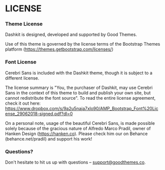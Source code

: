 # LICENSE

### Theme License

Dashkit is designed, developed and supported by Good Themes.

Use of this theme is governed by the license terms of the Bootstrap Themes platform (https://themes.getbootstrap.com/licenses/)

### Font License

Cerebri Sans is included with the Dashkit theme, though it is subject to a different license.

The license summary is "You, the purchaser of Dashkit, may use Cerebri Sans in the context of this theme to build and publish your own site, but cannot redistribute the font source". To read the entire license agreement, check it out here: https://www.dropbox.com/s/9a2u5naja7xlo90/AMP_Bootstrap_Font%20License_29062018-signed.pdf?dl=0

On a personal note, usage of the beautiful Cerebri Sans, is made possible solely because of the gracious nature of Alfredo Marco Pradil, owner of Hanken Design (https://hanken.co). Please check him our on Behance (behance.net/pradil) and support his work!

### Questions?

Don't hesitate to hit us up with questions – support@goodthemes.co.
